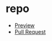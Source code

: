 # repo

 - [Preview](https://lena-kravchenko.github.io/repo/)
 - [Pull Request](https://github.com/lena-kravchenko/repo/pull/1/files)
